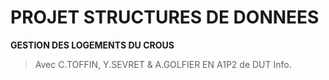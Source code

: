 # PROJET STRUCTURES DE DONNEES
**GESTION DES LOGEMENTS DU CROUS**
> Avec C.TOFFIN, Y.SEVRET & A.GOLFIER EN A1P2 de DUT Info.
